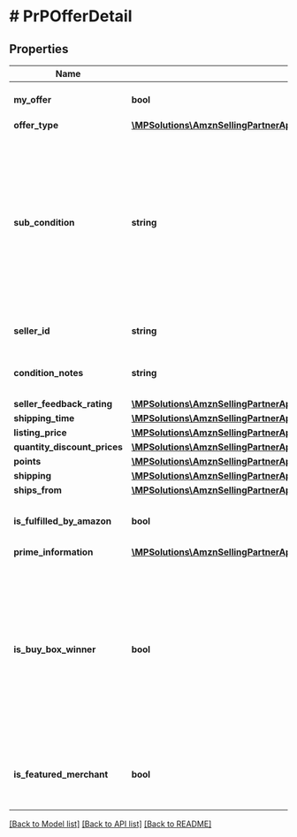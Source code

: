 # # PrPOfferDetail

## Properties

Name | Type | Description | Notes
------------ | ------------- | ------------- | -------------
**my_offer** | **bool** | When true, this is the seller&#39;s offer. | [optional]
**offer_type** | [**\MPSolutions\AmznSellingPartnerApi\Models\ProductPricing\PrPOfferCustomerType**](PrPOfferCustomerType.md) |  | [optional]
**sub_condition** | **string** | The subcondition of the item. Subcondition values: New, Mint, Very Good, Good, Acceptable, Poor, Club, OEM, Warranty, Refurbished Warranty, Refurbished, Open Box, or Other. |
**seller_id** | **string** | The seller identifier for the offer. | [optional]
**condition_notes** | **string** | Information about the condition of the item. | [optional]
**seller_feedback_rating** | [**\MPSolutions\AmznSellingPartnerApi\Models\ProductPricing\PrPSellerFeedbackType**](PrPSellerFeedbackType.md) |  | [optional]
**shipping_time** | [**\MPSolutions\AmznSellingPartnerApi\Models\ProductPricing\PrPDetailedShippingTimeType**](PrPDetailedShippingTimeType.md) |  |
**listing_price** | [**\MPSolutions\AmznSellingPartnerApi\Models\ProductPricing\PrPMoneyType**](PrPMoneyType.md) |  |
**quantity_discount_prices** | [**\MPSolutions\AmznSellingPartnerApi\Models\ProductPricing\PrPQuantityDiscountPriceType[]**](PrPQuantityDiscountPriceType.md) |  | [optional]
**points** | [**\MPSolutions\AmznSellingPartnerApi\Models\ProductPricing\PrPPoints**](PrPPoints.md) |  | [optional]
**shipping** | [**\MPSolutions\AmznSellingPartnerApi\Models\ProductPricing\PrPMoneyType**](PrPMoneyType.md) |  |
**ships_from** | [**\MPSolutions\AmznSellingPartnerApi\Models\ProductPricing\PrPShipsFromType**](PrPShipsFromType.md) |  | [optional]
**is_fulfilled_by_amazon** | **bool** | When true, the offer is fulfilled by Amazon. |
**prime_information** | [**\MPSolutions\AmznSellingPartnerApi\Models\ProductPricing\PrPPrimeInformationType**](PrPPrimeInformationType.md) |  | [optional]
**is_buy_box_winner** | **bool** | When true, the offer is currently in the Buy Box. There can be up to two Buy Box winners at any time per ASIN, one that is eligible for Prime and one that is not eligible for Prime. | [optional]
**is_featured_merchant** | **bool** | When true, the seller of the item is eligible to win the Buy Box. | [optional]

[[Back to Model list]](../../README.md#models) [[Back to API list]](../../README.md#endpoints) [[Back to README]](../../README.md)
